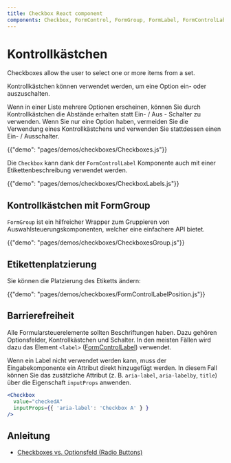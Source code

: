 ```yaml
---
title: Checkbox React component
components: Checkbox, FormControl, FormGroup, FormLabel, FormControlLabel
---
```


# Kontrollkästchen

<p class="description">Checkboxes allow the user to select one or more items from a set.</p>

Kontrollkästchen können verwendet werden, um eine Option ein- oder auszuschalten.

Wenn in einer Liste mehrere Optionen erscheinen, können Sie durch Kontrollkästchen die Abstände erhalten statt Ein- / Aus - Schalter zu verwenden. Wenn Sie nur eine Option haben, vermeiden Sie die Verwendung eines Kontrollkästchens und verwenden Sie stattdessen einen Ein- / Ausschalter.

{{"demo": "pages/demos/checkboxes/Checkboxes.js"}}

Die `Checkbox` kann dank der `FormControlLabel` Komponente auch mit einer Etikettenbeschreibung verwendet werden.

{{"demo": "pages/demos/checkboxes/CheckboxLabels.js"}}

## Kontrollkästchen mit FormGroup

`FormGroup` ist ein hilfreicher Wrapper zum Gruppieren von Auswahlsteuerungskomponenten, welcher eine einfachere API bietet.

{{"demo": "pages/demos/checkboxes/CheckboxesGroup.js"}}

## Etikettenplatzierung

Sie können die Platzierung des Etiketts ändern:

{{"demo": "pages/demos/checkboxes/FormControlLabelPosition.js"}}

## Barrierefreiheit

Alle Formularsteuerelemente sollten Beschriftungen haben. Dazu gehören Optionsfelder, Kontrollkästchen und Schalter. In den meisten Fällen wird dazu das Element `<label>` ([FormControlLabel](/api/form-control-label/)) verwendet.

Wenn ein Label nicht verwendet werden kann, muss der Eingabekomponente ein Attribut direkt hinzugefügt werden. In diesem Fall können Sie das zusätzliche Attribut (z. B. `aria-label`, `aria-labelby`, `title`) über die Eigenschaft `inputProps` anwenden.

```jsx
<Checkbox
  value="checkedA"
  inputProps={{ 'aria-label': 'Checkbox A' } }
/>
```

## Anleitung

- [Checkboxes vs. Optionsfeld (Radio Buttons)](https://www.nngroup.com/articles/checkboxes-vs-radio-buttons/)